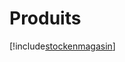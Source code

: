 # Produits

[!include[stockenmagasin](produits.stockenmagasin.autogen.md)]













































































































































